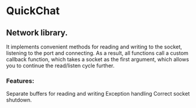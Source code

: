 # QuickChat

## Network library.
It implements convenient methods for reading and writing to the socket, listening to the port and connecting. As a result, all functions call a custom callback function, which takes a socket as the first argument, which allows you to continue the read/listen cycle further. 
### Features: 
Separate buffers for reading and writing 
Exception handling 
Correct socket shutdown.


